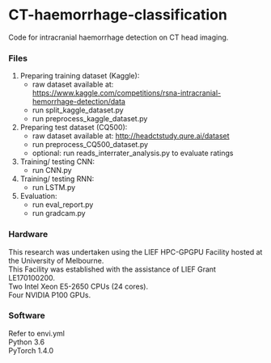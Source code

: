 # CT-haemorrhage-classification

Code for intracranial haemorrhage detection on CT head imaging.

### Files
1. Preparing training dataset (Kaggle):
     - raw dataset available at: https://www.kaggle.com/competitions/rsna-intracranial-hemorrhage-detection/data
     - run split_kaggle_dataset.py
     - run preprocess_kaggle_dataset.py 
2. Preparing test dataset (CQ500):
     - raw dataset available at: http://headctstudy.qure.ai/dataset
     - run preprocess_CQ500_dataset.py
     - optional: run reads_interrater_analysis.py to evaluate ratings
3. Training/ testing CNN: 
     - run CNN.py
4. Training/ testing RNN:
     - run LSTM.py
5. Evaluation:
     - run eval_report.py
     - run gradcam.py

### Hardware
This research was undertaken using the LIEF HPC-GPGPU Facility hosted at the University of Melbourne. \
This Facility was established with the assistance of LIEF Grant LE170100200. \
Two Intel Xeon E5-2650 CPUs (24 cores).\
Four NVIDIA P100 GPUs.

### Software
Refer to envi.yml\
Python 3.6\
PyTorch 1.4.0

